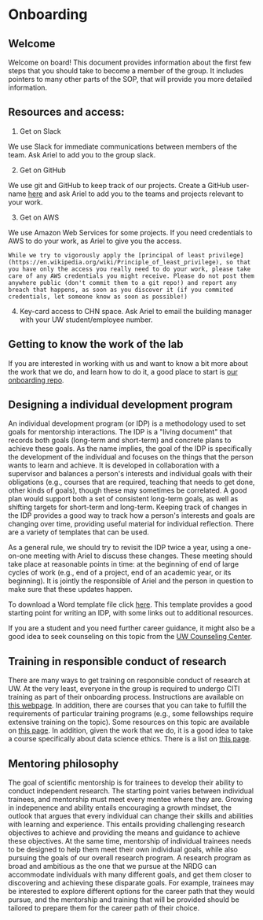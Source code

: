 # Onboarding

## Welcome

Welcome on board! This document provides information about the first few steps that you should take to become a member of the group. It includes pointers to many other parts of the SOP, that will provide you more detailed information.

## Resources and access:

1. Get on Slack

We use Slack for immediate communications between members of the team. Ask Ariel to add you to the group slack.

2. Get on GitHub

We use git and GitHub to keep track of our projects. Create a GitHub user-name [here](http://github.com/join) and ask Ariel to add you to the teams and projects relevant to your work.


3. Get on AWS

We use Amazon Web Services for some projects. If you need credentials to AWS to do your work, as Ariel to give you the access.


```{note}
While we try to vigorously apply the [principal of least privilege](https://en.wikipedia.org/wiki/Principle_of_least_privilege), so that you have only the access you really need to do your work, please take care of any AWS credentials you might receive. Please do not post them anywhere public (don't commit them to a git repo!) and report any breach that happens, as soon as you discover it (if you commited credentials, let someone know as soon as possible!)
```

4. Key-card access to CHN space. Ask Ariel to email the building manager with your UW student/employee number.

## Getting to know the work of the lab

If you are interested in working with us and want to know a bit more about the
work that we do, and learn how to do it, a good place to start is
[our onboarding repo](https://github.com/nrdg/Tractometry_Introduction).


## Designing a individual development program

An individual development program (or IDP) is a methodology used to set goals
for mentorship interactions. The IDP is a "living document" that records both
goals (long-term and short-term) and concrete plans to achieve these goals. As
the name implies, the goal of the IDP is specifically the development of the
individual and focuses on the things that the person wants to learn and achieve.
It is developed in collaboration with a supervisor and balances a person's
interests and individual goals with their obligations (e.g., courses that are
required, teaching that needs to get done, other kinds of goals), though these
may sometimes be correlated. A good plan would support both a set of consistent
long-term goals, as well as shifting targets for short-term and long-term.
Keeping track of changes in the IDP provides a good way to track how a person's
interests and goals are changing over time, providing useful material for
individual reflection. There are a variety of templates that can be used.

As a general rule, we should try to revisit the IDP twice a year, using a
one-on-one meeting with Ariel to discuss these changes. These meeting should
take place at reasonable points in time: at the beginning of end of large cycles
of work (e.g., end of a project, end of an academic year, or its beginning). It
is jointly the responsible of Ariel and the person in question to make sure that
these updates happen.

To download a Word template file click [here](https://github.com/nrdg/sop/raw/master/assets/IDP_template.docx). This
template provides a good starting point for writing an IDP, with some links out
to additional resources.

If you are a student and you need further career guidance, it might also be a good idea to seek counseling on this topic from the [UW Counseling Center](https://www.washington.edu/counseling/services/career-exploration/).

## Training in responsible conduct of research

There are many ways to get training on responsible conduct of research at UW. At the very least, everyone in the group is required to undergo CITI training as part of their onboarding process. Instructions are available on [this webpage](https://www.washington.edu/research/hsd/training/required-training/web-based-citi-training/). In addition, there are courses that you can take to fulfill the requirements of particular training programs (e.g., some fellowships require extensive training on the topic). Some resources on this topic are available on [this page](https://www.washington.edu/research/compliance/responsible-conduct-of-research-rcrtraining/). In addition, given the work that we do, it is a good idea to take a course specifically about data science ethics. There is a list on [this page](https://escience.washington.edu/data-science-courses-at-the-university-of-washington/).

## Mentoring philosophy

The goal of scientific mentorship is for trainees to develop their ability to
conduct independent research. The starting point varies between individual
trainees, and mentorship must meet every mentee where they are. Growing in
indepenence and ability entails encouraging a growth mindset, the outlook that
argues that every individual can change their skills and abilities with
learning and experience. This entails providing challenging research objectives
to achieve and providing the means and guidance to achieve these objectives. At
the same time, mentorship of individual trainees needs to be designed to help
them meet their own individual goals, while also pursuing the goals of our
overall research program. A research program as broad and ambitious as the one
that we pursue at the NRDG can accommodate individuals with many different
goals, and get them closer to discovering and achieving these disparate goals.
For example, trainees may be interested to explore different options for the
career path that they would pursue, and the mentorship and training that will
be provided should be tailored to prepare them for the career path of their
choice.